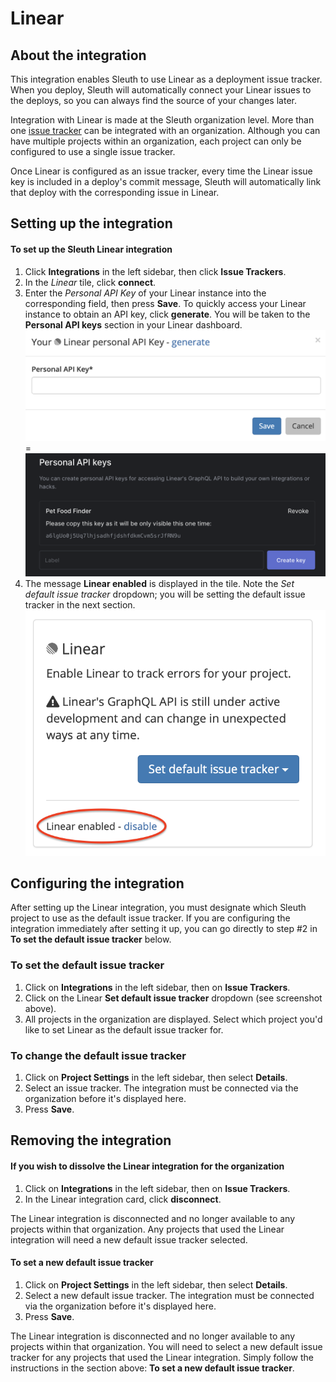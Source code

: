# Linear

## About the integration 

This integration enables Sleuth to use Linear as a deployment issue tracker. When you deploy, Sleuth will automatically connect your Linear issues to the deploys, so you can always find the source of your changes later. 

Integration with Linear is made at the Sleuth organization level. More than one [issue tracker](./) can be integrated with an organization. Although you can have multiple projects within an organization, each project can only be configured to use a single issue tracker.  

Once Linear is configured as an issue tracker, every time the Linear issue key is included in a deploy's commit message, Sleuth will automatically link that deploy with the corresponding issue in Linear.

## Setting up the integration

#### To set up the Sleuth Linear integration

1. Click **Integrations** in the left sidebar, then click **Issue Trackers**. 
2. In the _Linear_ tile, click **connect**. 
3. Enter the _Personal API Key_ of your Linear instance into the corresponding field, then press **Save**. To quickly access your Linear instance to obtain an API key, click **generate**. You will be taken to the **Personal API keys** section in your Linear dashboard. \
    ![](../../.gitbook/assets/linear-personal-api-key.png) =\
    ![](../../.gitbook/assets/linear-api-key-generate.png) 
4. The message **Linear enabled** is displayed in the tile. Note the _Set default issue tracker_ dropdown; you will be setting the default issue tracker in the next section. \
   ![](../../.gitbook/assets/linear-enabled.png) 

## Configuring the integration

After setting up the Linear integration, you must designate which Sleuth project to use as the default issue tracker. If you are configuring the integration immediately after setting it up, you can go directly to step #2 in **To set the default issue tracker** below. 

### To set the default issue tracker

1. Click on **Integrations** in the left sidebar, then on **Issue Trackers**. 
2. Click on the Linear **Set default issue tracker** dropdown (see screenshot above).
3. All projects in the organization are displayed. Select which project you'd like to set Linear as the default issue tracker for. 

### To change the default issue tracker

1. Click on **Project Settings** in the left sidebar, then select **Details**. 
2. Select an issue tracker. The integration must be connected via the organization before it's displayed here. 
3. Press **Save**. 

## Removing the integration

#### If you wish to dissolve the Linear integration for the organization 

1. Click on **Integrations** in the left sidebar, then on **Issue Trackers**. 
2. In the Linear integration card, click **disconnect**.

The Linear integration is disconnected and no longer available to any projects within that organization. Any projects that used the Linear integration will need a new default issue tracker selected. 

#### To set a new default issue tracker

1. Click on **Project Settings** in the left sidebar, then select **Details**. 
2. Select a new default issue tracker. The integration must be connected via the organization before it's displayed here. 
3. Press **Save**.

The Linear integration is disconnected and no longer available to any projects within that organization. You will need to select a new default issue tracker for any projects that used the Linear integration. Simply follow the instructions in the section above: **To set a new default issue tracker**. 
